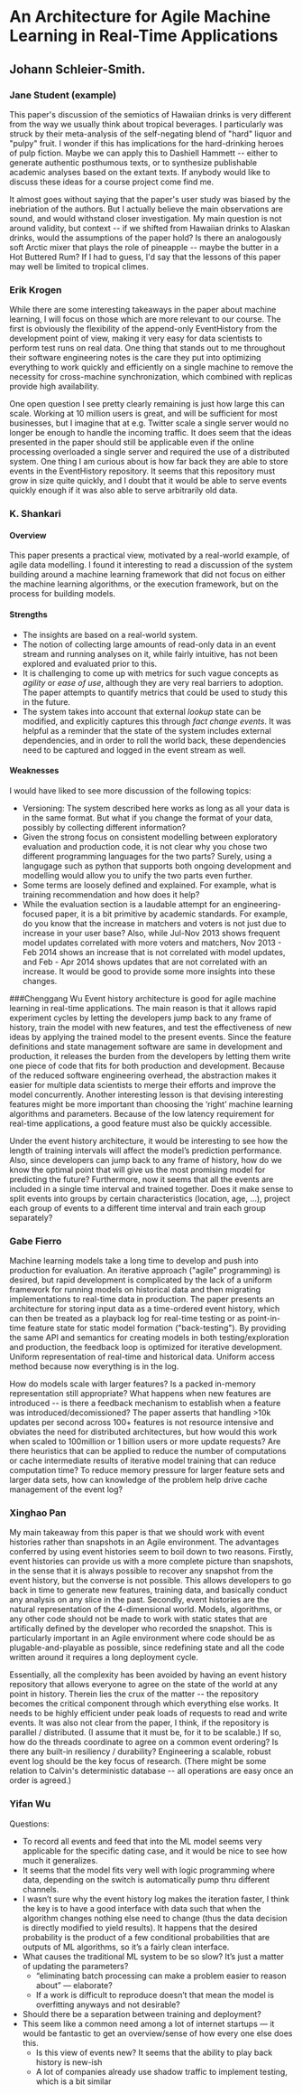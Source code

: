 # An Architecture for Agile Machine Learning in Real-Time Applications
## Johann Schleier-Smith.

### Jane Student (example)
This paper's discussion of the semiotics of Hawaiian drinks is very different from the way we usually think about tropical beverages.  I particularly was struck by their meta-analysis of the self-negating blend of "hard" liquor and "pulpy" fruit. I wonder if this has implications for the hard-drinking heroes of pulp fiction.  Maybe we can apply this to Dashiell Hammett -- either to generate authentic posthumous texts, or to synthesize publishable academic analyses based on the extant texts.  If anybody would like to discuss these ideas for a course project come find me.

It almost goes without saying that the paper's user study was biased by the inebriation of the authors. But I actually believe the main observations are sound, and would withstand closer investigation.  My main question is not around validity, but  context -- if we shifted from Hawaiian drinks to Alaskan drinks, would the assumptions of the paper hold?  Is there an analogously soft Arctic mixer that plays the role of pineapple -- maybe the butter in a Hot Buttered Rum?  If I had to guess, I'd say that the lessons of this paper may well be limited to tropical climes.

### Erik Krogen

While there are some interesting takeaways in the paper about machine learning, I will focus on those which are more relevant to our course. The first is obviously the flexibility of the append-only EventHistory from the development point of view, making it very easy for data scientists to perform test runs on real data. One thing that stands out to me throughout their software engineering notes is the care they put into optimizing everything to work quickly and efficiently on a single machine to remove the necessity for cross-machine synchronization, which combined with replicas provide high availability.

One open question I see pretty clearly remaining is just how large this can scale. Working at 10 million users is great, and will be sufficient for most businesses, but I imagine that at e.g. Twitter scale a single server would no longer be enough to handle the incoming traffic. It does seem that the ideas presented in the paper should still be applicable even if the online processing overloaded a single server and required the use of a distributed system. One thing I am curious about is how far back they are able to store events in the EventHistory repository. It seems that this repository must grow in size quite quickly, and I doubt that it would be able to serve events quickly enough if it was also able to serve arbitrarily old data.

### K. Shankari
#### Overview
This paper presents a practical view, motivated by a real-world example, of
agile data modelling. I found it interesting to read a discussion of the system
building around a machine learning framework that did not focus on either the
machine learning algorithms, or the execution framework, but on the process for
building models.

#### Strengths
- The insights are based on a real-world system.
- The notion of collecting large amounts of read-only data in an event stream
  and running analyses on it, while fairly intuitive, has not been explored and
  evaluated prior to this.
- It is challenging to come up with metrics for such vague concepts as
  *agility* or *ease of use*, although they are very real barriers to adoption.
  The paper attempts to quantify metrics that could be used to study this in the future.
- The system takes into account that external *lookup* state can be modified,
  and explicitly captures this through *fact change events*. It was helpful as
  a reminder that the state of the system includes external dependencies, and
  in order to roll the world back, these dependencies need to be captured and
  logged in the event stream as well.

#### Weaknesses
I would have liked to see more discussion of the following topics:
- Versioning: The system described here works as long as all your data is in
  the same format. But what if you change the format of your data, possibly by
  collecting different information?
- Given the strong focus on consistent modelling between exploratory evaluation and
  production code, it is not clear why you chose two different programming
  languages for the two parts? Surely, using a langugage such as python that
  supports both ongoing development and modelling would allow you to unify the
  two parts even further.
- Some terms are loosely defined and explained. For example, what is training
  recommendation and how does it help?
- While the evaluation section is a laudable attempt for an engineering-focused
  paper, it is a bit primitive by academic standards. For example, do you know
  that the increase in matchers and voters is not just due to increase in your
  user base? Also, while Jul-Nov 2013 shows frequent model updates correlated
  with more voters and matchers, Nov 2013 - Feb 2014 shows an increase that is
  not correlated with model updates, and Feb - Apr 2014 shows updates that are
  not correlated with an increase. It would be good to provide some more
  insights into these changes.

###Chenggang Wu
Event history architecture is good for agile machine learning in real-time applications. The main reason is that it allows rapid experiment cycles by letting the developers jump back to any frame of history, train the model with new features, and test the effectiveness of new ideas by applying the trained model to the present events. Since the feature definitions and state management software are same in development and production, it releases the burden from the developers by letting them write one piece of code that fits for both production and development. Because of the reduced software engineering overhead, the abstraction makes it easier for multiple data scientists to merge their efforts and improve the model concurrently. Another interesting lesson is that devising interesting features might be more important than choosing the ‘right’ machine learning algorithms and parameters. Because of the low latency requirement for real-time applications, a good feature must also be quickly accessible.

Under the event history architecture, it would be interesting to see how the length of training intervals will affect the model’s prediction performance. Also, since developers can jump back to any frame of history, how do we know the optimal point that will give us the most promising model for predicting the future? Furthermore, now it seems that all the events are included in a single time interval and trained together. Does it make sense to split events into groups by certain characteristics (location, age, …), project each group of events to a different time interval and train each group separately?

### Gabe Fierro

Machine learning models take a long time to develop and push into production
for evaluation. An iterative approach ("agile" programming) is desired, but
rapid development is complicated by the lack of a uniform framework for running
models on historical data and then migrating implementations to real-time data
in production.  The paper presents an architecture for storing input data as a
time-ordered event history, which can then be treated as a playback log for
real-time testing or as point-in-time feature state for static model formation
("back-testing"). By providing the same API and semantics for creating models
in both testing/exploration and production, the feedback loop is optimized for
iterative development. Uniform representation of real-time and historical data.
Uniform access method because now everything is in the log.

How do models scale with larger features? Is a packed in-memory representation
still appropriate?  What happens when new features are introduced -- is there a
feedback mechanism to establish when a feature was introduced/decomissioned?
The paper asserts that handling >10k updates per second across 100+ features is
not resource intensive and obviates the need for distributed architectures, but
how would this work when scaled to 100million or 1 billion users or more update
requests? Are there heuristics that can be applied to reduce the number of computations
or cache intermediate results of iterative model training that can reduce computation
time? To reduce memory pressure for larger feature sets and larger data sets, how
can knowledge of the problem help drive cache management of the event log?

### Xinghao Pan

My main takeaway from this paper is that we should work with event histories rather than snapshots in an Agile environment.
The advantages conferred by using event histories seem to boil down to two reasons.
Firstly, event histories can provide us with a more complete picture than snapshots, in the sense that it is always possible to recover any snapshot from the event history, but the converse is not possible.
This allows developers to go back in time to generate new features, training data, and basically conduct any analysis on any slice in the past.
Secondly, event histories are the natural representation of the 4-dimensional world.
Models, algorithms, or any other code should not be made to work with static states that are artifically defined by the developer who recorded the snapshot.
This is particularly important in an Agile environment where code should be as plugable-and-playable as possible, since redefining state and all the code written around it requires a long deployment cycle.

Essentially, all the complexity has been avoided by having an event history repository that allows everyone to agree on the state of the world at any point in history.
Therein lies the crux of the matter -- the repository becomes the critical component through which everything else works.
It needs to be highly efficient under peak loads of requests to read and write events.
It was also not clear from the paper, I think, if the repository is parallel / distributed. (I assume that it must be, for it to be scalable.)
If so, how do the threads coordinate to agree on a common event ordering?
Is there any built-in resiliency / durability?
Engineering a scalable, robust event log should be the key focus of research.
(There might be some relation to Calvin's deterministic database -- all operations are easy once an order is agreed.)


### Yifan Wu
Questions:
- To record all events and feed that into the ML model seems very applicable for the specific dating
case, and it would be nice to see how much it generalizes.
- It seems that the model fits very well with logic programming where data, depending on the switch is
automatically pump thru different channels.
- I wasn’t sure why the event history log makes the iteration faster, I think the key is to have a
good interface with data such that when the algorithm changes nothing else need to change (thus the
data decision is directly modified to yield results). It happens that the desired probability is the
product of a few conditional probabilities that are outputs of ML algorithms, so it’s a fairly clean
interface.
- What causes the traditional ML system to be so slow? It’s just a matter of updating the
  parameters?
    * “eliminating batch processing can make a problem easier to reason about” — elaborate?
    * If a work is difficult to reproduce doesn’t that mean the model is overfitting anyways and not
      desirable?
- Should there be a separation between training and deployment?
- This seem like a common need among a lot of internet startups — it would be fantastic to get
  an overview/sense of how every one else does this.
    * Is this view of events new? It seems that the ability to play back history is new-ish
    * A lot of companies already use shadow traffic to implement testing, which is a bit similar
